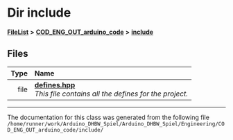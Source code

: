 

# Dir include



[**FileList**](files.md) **>** [**COD\_ENG\_OUT\_arduino\_code**](dir_e46236678326602fb51a33a9a20e1fb4.md) **>** [**include**](dir_32fda5728acd4db3cc42f60aad9a9fcc.md)












## Files

| Type | Name |
| ---: | :--- |
| file | [**defines.hpp**](defines_8hpp.md) <br>_This file contains all the defines for the project._  |



























































------------------------------
The documentation for this class was generated from the following file `/home/runner/work/Arduino_DHBW_Spiel/Arduino_DHBW_Spiel/Engineering/COD_ENG_OUT_arduino_code/include/`

